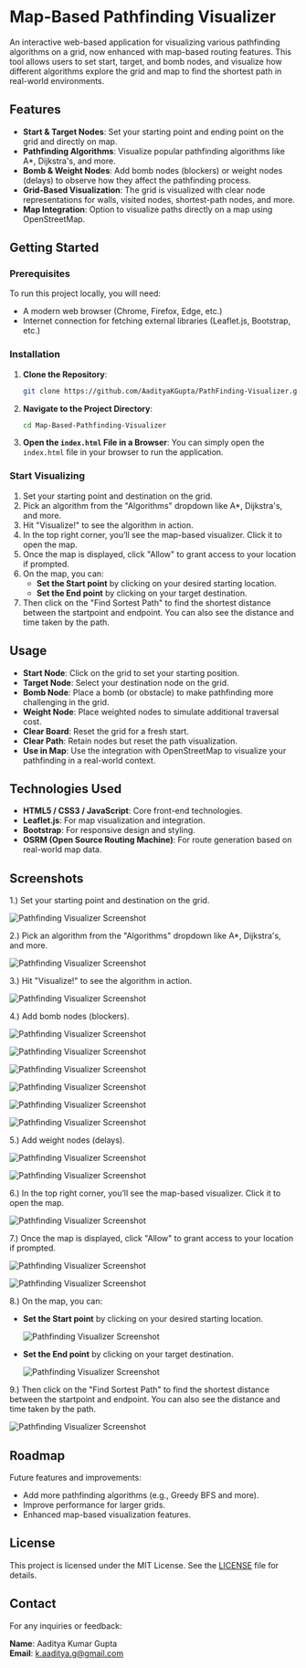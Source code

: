 # Map-Based Pathfinding Visualizer

An interactive web-based application for visualizing various pathfinding algorithms on a grid, now enhanced with map-based routing features. This tool allows users to set start, target, and bomb nodes, and visualize how different algorithms explore the grid and map to find the shortest path in real-world environments.

## Features

- **Start & Target Nodes**: Set your starting point and ending point on the grid and directly on map.
- **Pathfinding Algorithms**: Visualize popular pathfinding algorithms like A*, Dijkstra's, and more.
- **Bomb & Weight Nodes**: Add bomb nodes (blockers) or weight nodes (delays) to observe how they affect the pathfinding process.
- **Grid-Based Visualization**: The grid is visualized with clear node representations for walls, visited nodes, shortest-path nodes, and more.
- **Map Integration**: Option to visualize paths directly on a map using OpenStreetMap.

## Getting Started

### Prerequisites

To run this project locally, you will need:
- A modern web browser (Chrome, Firefox, Edge, etc.)
- Internet connection for fetching external libraries (Leaflet.js, Bootstrap, etc.)

### Installation

1. **Clone the Repository**:
   ```bash
   git clone https://github.com/AadityaKGupta/PathFinding-Visualizer.git
   ```
2. **Navigate to the Project Directory**:
   ```bash
   cd Map-Based-Pathfinding-Visualizer
   ```
3. **Open the `index.html` File in a Browser**: You can simply open the `index.html` file in your browser to run the application.

### Start Visualizing

1. Set your starting point and destination on the grid.
2. Pick an algorithm from the "Algorithms" dropdown like A*, Dijkstra's, and more.
3. Hit "Visualize!" to see the algorithm in action.
4. In the top right corner, you’ll see the map-based visualizer. Click it to open the map.
5. Once the map is displayed, click "Allow" to grant access to your location if prompted.
6. On the map, you can:
   - **Set the Start point** by clicking on your desired starting location.
   - **Set the End point** by clicking on your target destination.
7. Then click on the "Find Sortest Path" to find the shortest distance between the startpoint and endpoint. You can also see the distance and time taken by the path.

## Usage

- **Start Node**: Click on the grid to set your starting position.
- **Target Node**: Select your destination node on the grid.
- **Bomb Node**: Place a bomb (or obstacle) to make pathfinding more challenging in the grid.
- **Weight Node**: Place weighted nodes to simulate additional traversal cost.
- **Clear Board**: Reset the grid for a fresh start.
- **Clear Path**: Retain nodes but reset the path visualization.
- **Use in Map**: Use the integration with OpenStreetMap to visualize your pathfinding in a real-world context.

## Technologies Used

- **HTML5 / CSS3 / JavaScript**: Core front-end technologies.
- **Leaflet.js**: For map visualization and integration.
- **Bootstrap**: For responsive design and styling.
- **OSRM (Open Source Routing Machine)**: For route generation based on real-world map data.

## Screenshots

1.) Set your starting point and destination on the grid.

![Pathfinding Visualizer Screenshot](https://drive.google.com/uc?export=view&id=1W3q8UNxKxwnjMgQVZLdI2C6d_v7JgneW)

2.) Pick an algorithm from the "Algorithms" dropdown like A*, Dijkstra's, and more.

![Pathfinding Visualizer Screenshot](https://drive.google.com/uc?export=view&id=1HfFNujWobR3AYWloeM5DDhrI802JNe0U)

3.) Hit "Visualize!" to see the algorithm in action.

![Pathfinding Visualizer Screenshot](https://drive.google.com/uc?export=view&id=1tUcKvL6PGC1tKzwnDO0e5NnxeA9SsLRX)

4.) Add bomb nodes (blockers).

![Pathfinding Visualizer Screenshot](https://drive.google.com/uc?export=view&id=1tpaiFIOUFjk0-LH3cHflx7A7OM1nIIfm)

![Pathfinding Visualizer Screenshot](https://drive.google.com/uc?export=view&id=1AKe5_1oZUzhK-CU2hM5M246czvGKr_S2)

![Pathfinding Visualizer Screenshot](https://drive.google.com/uc?export=view&id=1NJZNSf0Ohnlv_AJDCuX78KT4NgvUjLZ1)

![Pathfinding Visualizer Screenshot](https://drive.google.com/uc?export=view&id=1gkBfGUaZ72kEUBFThbvZz6j1U9enhxJz)

![Pathfinding Visualizer Screenshot](https://drive.google.com/uc?export=view&id=1wXy2rctbnwLqTThLpUGD3g8UDmLImIg4)

![Pathfinding Visualizer Screenshot](https://drive.google.com/uc?export=view&id=1QZNJE1RxDUtQvt-hJLDt7KUGSHOrAKRa)

5.) Add weight nodes (delays).

![Pathfinding Visualizer Screenshot](https://drive.google.com/uc?export=view&id=1y7FIO_shoKyBss_or5jeM4u00k2MuKZ-)

![Pathfinding Visualizer Screenshot](https://drive.google.com/uc?ecport=view&id=1nXgMCDpYLyMFFrdv12n-WnWPjmgl1R1Q)

6.) In the top right corner, you’ll see the map-based visualizer. Click it to open the map.

![Pathfinding Visualizer Screenshot](https://drive.google.com/uc?export=view&id=1xIpIOwUKFAezT8lRg-hBNLe8OaunAauS)

7.) Once the map is displayed, click "Allow" to grant access to your location if prompted.

![Pathfinding Visualizer Screenshot](https://drive.google.com/uc?export=view&id=1SUsDCI1OV_sdSL9CY3D27J9a7vax34QJ)

![Pathfinding Visualizer Screenshot](https://drive.google.com/uc?export=view&id=1OBZs1acLVNiCXZP3M_hdj2kYP0Jkdxhh)

8.) On the map, you can:
   - **Set the Start point** by clicking on your desired starting location.

     ![Pathfinding Visualizer Screenshot](https://drive.google.com/uc?export=view&id=1_RLWCuCDuhvYJ99QDWbF4CfdOYmwUnOU)

     
   - **Set the End point** by clicking on your target destination.

     ![Pathfinding Visualizer Screenshot](https://drive.google.com/uc?export=view&id=1lemMTOixKq7FkiucLm5OuBF17aJvX3tn)

9.) Then click on the "Find Sortest Path" to find the shortest distance between the startpoint and endpoint. You can also see the distance and time taken by the path.

![Pathfinding Visualizer Screenshot](https://drive.google.com/uc?export=view&id=1mCWS0mi12TlZyOFGsmWgYHsq2EBbwm1b)



## Roadmap

Future features and improvements:
- Add more pathfinding algorithms (e.g., Greedy BFS and more).
- Improve performance for larger grids.
- Enhanced map-based visualization features.


## License

This project is licensed under the MIT License. See the [LICENSE](https://github.com/AadityaKGupta/Map-Based-Pathfinding-Visualizer/blob/master/LICENSE) file for details.


## Contact

For any inquiries or feedback:

**Name**: Aaditya Kumar Gupta  
**Email**: k.aaditya.g@gmail.com

